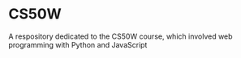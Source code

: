 # CS50W
A respository dedicated to the CS50W course, which involved web programming with Python and JavaScript
